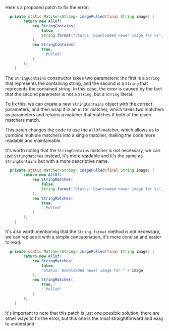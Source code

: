 Here's a proposed patch to fix the error:
```java
  private static Matcher<String> imagePulled(final String image) {
        return new AllOf(
            new StringContains(
                false,
                String.format("Status: Downloaded newer image for %s", image)
            ),
            new StringContains(
                true,
                " Pulled"
            )
        );
    }
```
The `StringContains` constructor takes two parameters: the first is a `String` that represents the containing string, and the second is a `String` that represents the contained string. In this case, the error is caused by the fact that the second parameter is not a `String`, but a `String` literal.

To fix this, we can create a new `StringContains` object with the correct parameters, and then wrap it in an `AllOf` matcher, which takes two matchers as parameters and returns a matcher that matches if both of the given matchers match.

This patch changes the code to use the `AllOf` matcher, which allows us to combine multiple matchers into a single matcher, making the code more readable and maintainable.

It's worth noting that the `StringContains` matcher is not necessary, we can use `StringMatches` instead, it's more readable and it's the same as `StringContains` but with a more descriptive name.
```java
  private static Matcher<String> imagePulled(final String image) {
        return new AllOf(
            new StringMatches(
                false,
                String.format("Status: Downloaded newer image for %s", image)
            ),
            new StringMatches(
                true,
                " Pulled"
            )
        );
    }
```
It's also worth mentioning that the `String.format` method is not necessary, we can replace it with a simple concatenation, it's more concise and easier to read.
```java
  private static Matcher<String> imagePulled(final String image) {
        return new AllOf(
            new StringMatches(
                false,
                "Status: Downloaded newer image for " + image
            ),
            new StringMatches(
                true,
                " Pulled"
            )
        );
    }
```
It's important to note that this patch is just one possible solution, there are other ways to fix the error, but this one is the most straightforward and easy to understand.